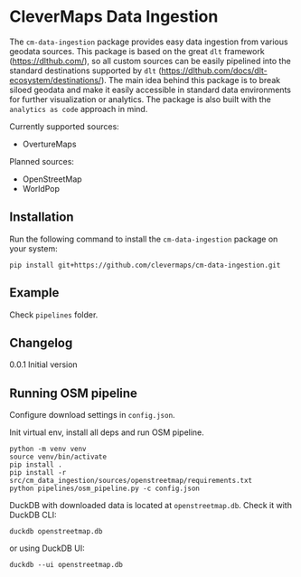 # CleverMaps Data Ingestion

The `cm-data-ingestion` package provides easy data ingestion from various geodata sources. This package is based on the great `dlt` framework (https://dlthub.com/), so all custom sources can be easily pipelined into the standard destinations supported by `dlt` (https://dlthub.com/docs/dlt-ecosystem/destinations/). The main idea behind this package is to break siloed geodata and make it easily accessible in standard data environments for further visualization or analytics. The package is also built with the `analytics as code` approach in mind.

Currently supported sources:
* OvertureMaps

Planned sources:
* OpenStreetMap
* WorldPop

## Installation

Run the following command to install the `cm-data-ingestion` package on your system:

    pip install git+https://github.com/clevermaps/cm-data-ingestion.git

## Example

Check `pipelines` folder.

## Changelog

0.0.1 Initial version


## Running OSM pipeline

Configure download settings in `config.json`.

Init virtual env, install all deps and run OSM pipeline.
```
python -m venv venv
source venv/bin/activate
pip install .
pip install -r src/cm_data_ingestion/sources/openstreetmap/requirements.txt
python pipelines/osm_pipeline.py -c config.json
```

DuckDB with downloaded data is located at `openstreetmap.db`. Check it with DuckDB CLI:

```
duckdb openstreetmap.db
```

or using DuckDB UI:

```
duckdb --ui openstreetmap.db
```
